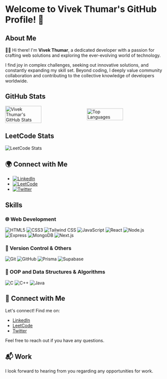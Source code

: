 # Welcome to Vivek Thumar's GitHub Profile! 👋

## About Me

👨‍💻 Hi there! I'm **Vivek Thumar**, a dedicated developer with a passion for crafting web solutions and exploring the ever-evolving world of technology. 

I find joy in complex challenges, seeking out innovative solutions, and constantly expanding my skill set. Beyond coding, I deeply value community collaboration and contributing to the collective knowledge of developers worldwide.

## GitHub Stats

<div style="display: flex; justify-content: space-between; align-items: center;">
  <img src="https://github-readme-stats.vercel.app/api?username=mrvivekthumar&show_icons=true&theme=calm" alt="Vivek Thumar's GitHub Stats" style="width: 48%;">
  <img src="https://github-readme-stats.vercel.app/api/top-langs/?username=mrvivekthumar&layout=compact&theme=calm" alt="Top Languages" style="width: 48%;">
</div>

## LeetCode Stats

![LeetCode Stats](https://leetcode-stats-api.herokuapp.com/mrvivekthumar?theme=calm&show=solved,unsolved)

## 🌍 Connect with Me

- [![LinkedIn](https://img.shields.io/badge/LinkedIn-0A66C2?style=for-the-badge&logo=linkedin&logoColor=white)](https://www.linkedin.com/in/mrvivekthumar)
- [![LeetCode](https://img.shields.io/badge/LeetCode-FFA116?style=for-the-badge&logo=leetcode&logoColor=white)](https://leetcode.com/mrvivekthumar)
- [![Twitter](https://img.shields.io/badge/Twitter-1DA1F2?style=for-the-badge&logo=twitter&logoColor=white)](https://twitter.com/mrvivekthumar)

## Skills

### 🌐 Web Development

![HTML5](https://img.shields.io/badge/HTML5-E34F26?style=for-the-badge&logo=html5&logoColor=white)
![CSS3](https://img.shields.io/badge/CSS3-1572B6?style=for-the-badge&logo=css3&logoColor=white)
![Tailwind CSS](https://img.shields.io/badge/Tailwind%20CSS-38B2AC?style=for-the-badge&logo=tailwindcss&logoColor=white)
![JavaScript](https://img.shields.io/badge/JavaScript-F7DF1E?style=for-the-badge&logo=javascript&logoColor=black)
![React](https://img.shields.io/badge/React-61DAFB?style=for-the-badge&logo=react&logoColor=black)
![Node.js](https://img.shields.io/badge/Node.js-339933?style=for-the-badge&logo=nodedotjs&logoColor=white)
![Express](https://img.shields.io/badge/Express-000000?style=for-the-badge&logo=express&logoColor=white)
![MongoDB](https://img.shields.io/badge/MongoDB-47A248?style=for-the-badge&logo=mongodb&logoColor=white)
![Next.js](https://img.shields.io/badge/Next.js-000000?style=for-the-badge&logo=nextdotjs&logoColor=white)

### 💼 Version Control & Others

![Git](https://img.shields.io/badge/Git-F05032?style=for-the-badge&logo=git&logoColor=white)
![GitHub](https://img.shields.io/badge/GitHub-181717?style=for-the-badge&logo=github&logoColor=white)
![Prisma](https://img.shields.io/badge/Prisma-2D3748?style=for-the-badge&logo=prisma&logoColor=white)
![Supabase](https://img.shields.io/badge/Supabase-3ECF8E?style=for-the-badge&logo=supabase&logoColor=white)

### 🎯 OOP and Data Structures & Algorithms

![C](https://img.shields.io/badge/C-A8B9CC?style=for-the-badge&logo=c&logoColor=black)
![C++](https://img.shields.io/badge/C++-00599C?style=for-the-badge&logo=c%2B%2B&logoColor=white)
![Java](https://img.shields.io/badge/Java-ED8B00?style=for-the-badge&logo=java&logoColor=white)

## 💬 Connect with Me

Let's connect! Find me on:

- [LinkedIn](https://www.linkedin.com/in/mrvivekthumar)
- [LeetCode](https://leetcode.com/mrvivekthumar)
- [Twitter](https://twitter.com/mrvivekthumar)

Feel free to reach out if you have any questions.

## 📬 Work

I look forward to hearing from you regarding any opportunities for work.
